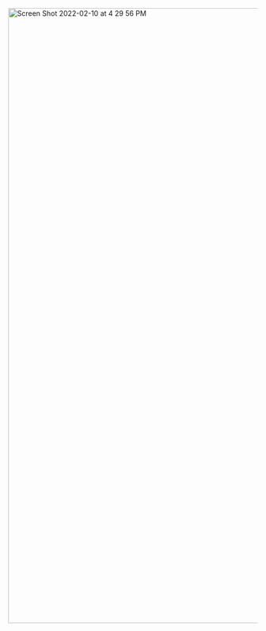 <img width="1243" alt="Screen Shot 2022-02-10 at 4 29 56 PM" src="https://user-images.githubusercontent.com/97696773/153521624-36370280-04f2-440e-beb1-cbefe61a7b93.png">
